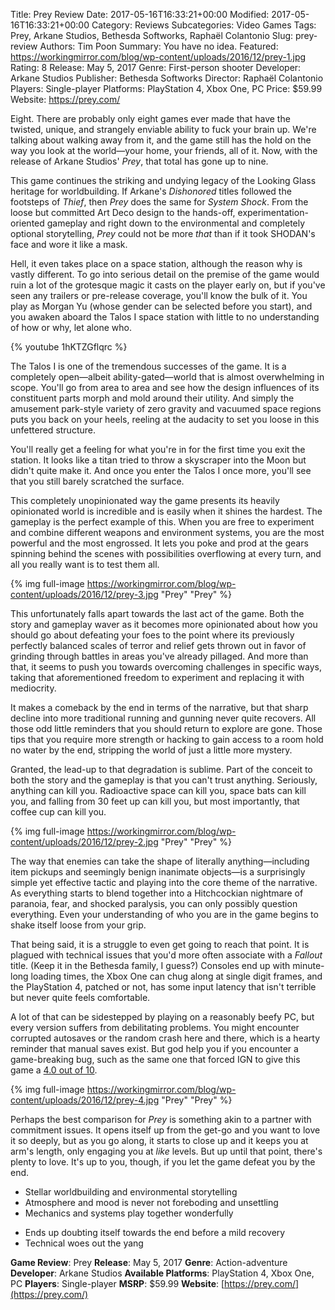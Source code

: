 Title: Prey Review
Date: 2017-05-16T16:33:21+00:00
Modified: 2017-05-16T16:33:21+00:00
Category: Reviews
Subcategories: Video Games
Tags: Prey, Arkane Studios, Bethesda Softworks, Raphaël Colantonio
Slug: prey-review
Authors: Tim Poon
Summary: You have no idea.
Featured: https://workingmirror.com/blog/wp-content/uploads/2016/12/prey-1.jpg
Rating: 8
Release: May 5, 2017
Genre: First-person shooter
Developer: Arkane Studios
Publisher: Bethesda Softworks
Director: Raphaël Colantonio
Players: Single-player
Platforms: PlayStation 4, Xbox One, PC
Price: $59.99
Website: https://prey.com/

Eight. There are probably only eight games ever made that have the twisted, unique, and strangely enviable ability to fuck your brain up. We're talking about walking away from it, and the game still has the hold on the way you look at the world—your home, your friends, all of it. Now, with the release of Arkane Studios' *Prey*, that total has gone up to nine.

This game continues the striking and undying legacy of the Looking Glass heritage for worldbuilding. If Arkane's *Dishonored* titles followed the footsteps of *Thief*, then *Prey* does the same for *System Shock*. From the loose but committed Art Deco design to the hands-off, experimentation-oriented gameplay and right down to the environmental and completely optional storytelling, *Prey* could not be more *that* than if it took SHODAN's face and wore it like a mask.

Hell, it even takes place on a space station, although the reason why is vastly different. To go into serious detail on the premise of the game would ruin a lot of the grotesque magic it casts on the player early on, but if you've seen any trailers or pre-release coverage, you'll know the bulk of it. You play as Morgan Yu (whose gender can be selected before you start), and you awaken aboard the Talos I space station with little to no understanding of how or why, let alone who.

{% youtube 1hKTZGflqrc %}

The Talos I is one of the tremendous successes of the game. It is a completely open—albeit ability-gated—world that is almost overwhelming in scope. You'll go from area to area and see how the design influences of its constituent parts morph and mold around their utility. And simply the amusement park-style variety of zero gravity and vacuumed space regions puts you back on your heels, reeling at the audacity to set you loose in this unfettered structure.

You'll really get a feeling for what you're in for the first time you exit the station. It looks like a titan tried to throw a skyscraper into the Moon but didn't quite make it. And once you enter the Talos I once more, you'll see that you still barely scratched the surface.

This completely unopinionated way the game presents its heavily opinionated world is incredible and is easily when it shines the hardest. The gameplay is the perfect example of this. When you are free to experiment and combine different weapons and environment systems, you are the most powerful and the most engrossed. It lets you poke and prod at the gears spinning behind the scenes with possibilities overflowing at every turn, and all you really want is to test them all.

{% img full-image https://workingmirror.com/blog/wp-content/uploads/2016/12/prey-3.jpg "Prey" "Prey" %}

This unfortunately falls apart towards the last act of the game. Both the story and gameplay waver as it becomes more opinionated about how you should go about defeating your foes to the point where its previously perfectly balanced scales of terror and relief gets thrown out in favor of grinding through battles in areas you've already pillaged. And more than that, it seems to push you towards overcoming challenges in specific ways, taking that aforementioned freedom to experiment and replacing it with mediocrity.

It makes a comeback by the end in terms of the narrative, but that sharp decline into more traditional running and gunning never quite recovers. All those odd little reminders that you should return to explore are gone. Those tips that you require more strength or hacking to gain access to a room hold no water by the end, stripping the world of just a little more mystery.

Granted, the lead-up to that degradation is sublime. Part of the conceit to both the story and the gameplay is that you can't trust anything. Seriously, anything can kill you. Radioactive space can kill you, space bats can kill you, and falling from 30 feet up can kill you, but most importantly, that coffee cup can kill you.

{% img full-image https://workingmirror.com/blog/wp-content/uploads/2016/12/prey-2.jpg "Prey" "Prey" %}

The way that enemies can take the shape of literally anything—including item pickups and seemingly benign inanimate objects—is a surprisingly simple yet effective tactic and playing into the core theme of the narrative. As everything starts to blend together into a Hitchcockian nightmare of paranoia, fear, and shocked paralysis, you can only possibly question everything. Even your understanding of who you are in the game begins to shake itself loose from your grip.

That being said, it is a struggle to even get going to reach that point. It is plagued with technical issues that you'd more often associate with a *Fallout* title. (Keep it in the Bethesda family, I guess?) Consoles end up with minute-long loading times, the Xbox One can chug along at single digit frames, and the PlayStation 4, patched or not, has some input latency that isn't terrible but never quite feels comfortable.

A lot of that can be sidestepped by playing on a reasonably beefy PC, but every version suffers from debilitating problems. You might encounter corrupted autosaves or the random crash here and there, which is a hearty reminder that manual saves exist. But god help you if you encounter a game-breaking bug, such as the same one that forced IGN to give this game a [4.0 out of 10](http://www.ign.com/articles/2017/05/13/prey-review-2).

{% img full-image https://workingmirror.com/blog/wp-content/uploads/2016/12/prey-4.jpg "Prey" "Prey" %}

Perhaps the best comparison for *Prey* is something akin to a partner with commitment issues. It opens itself up from the get-go and you want to love it so deeply, but as you go along, it starts to close up and it keeps you at arm's length, only engaging you at *like* levels. But up until that point, there's plenty to love. It's up to you, though, if you let the game defeat you by the end.

+ Stellar worldbuilding and environmental storytelling
+ Atmosphere and mood is never not foreboding and unsettling
+ Mechanics and systems play together wonderfully
- Ends up doubting itself towards the end before a mild recovery
- Technical woes out the yang

**Game Review**: Prey
**Release**: May 5, 2017
**Genre**: Action-adventure
**Developer**: Arkane Studios
**Available Platforms**: PlayStation 4, Xbox One, PC
**Players**: Single-player
**MSRP**: $59.99
**Website**: [https://prey.com/](https://prey.com/)
